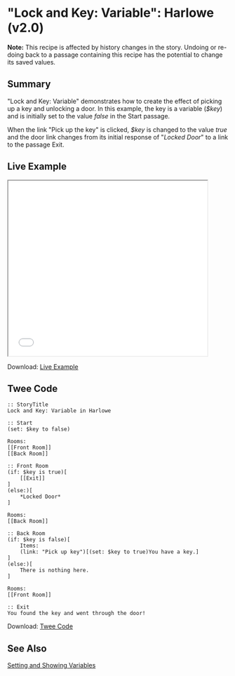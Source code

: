 # "Lock and Key: Variable": Harlowe (v2.0)

<div class="alert information"><strong>Note:</strong> This recipe is affected by history changes in the story. Undoing or re-doing back to a passage containing this recipe has the potential to change its saved values.</div>

## Summary

"Lock and Key: Variable" demonstrates how to create the effect of picking up a key and unlocking a door. In this example, the key is a variable (*$key*) and is initially set to the value *false* in the Start passage.

When the link "Pick up the key" is clicked, *$key* is changed to the value *true* and the door link changes from its initial response of "*Locked Door*" to a link to the passage Exit.

## Live Example

<section>
<iframe src="harlowe_lockandkey_variable_example.html" height=400 width=90%></iframe>


Download: <a href="harlowe_lockandkey_variable_example.html" target="_blank">Live Example</a>
</section>

## Twee Code

```
:: StoryTitle
Lock and Key: Variable in Harlowe

:: Start
(set: $key to false)

Rooms:
[[Front Room]]
[[Back Room]]

:: Front Room
(if: $key is true)[
	[[Exit]]
]
(else:)[
	*Locked Door*
]

Rooms:
[[Back Room]]

:: Back Room
(if: $key is false)[
	Items:
	(link: "Pick up key")[(set: $key to true)You have a key.]
]
(else:)[
	There is nothing here.
]

Rooms:
[[Front Room]]

:: Exit
You found the key and went through the door!

```

Download: <a href="harlowe_lockandkey_variable_twee.txt" target="_blank">Twee Code</a>

## See Also

[Setting and Showing Variables](../../settingandshowing/harlowe/harlowe_settingandshowing.md)
